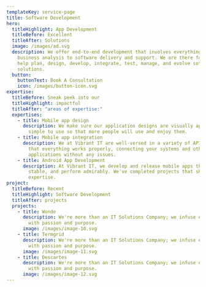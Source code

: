 ```yaml
---
templateKey: service-page
title: Software Development
hero:
  titleHighlight: App Development
  titleBefore: Excellent
  titleAfter: Solutions
  image: /images/ad.svg
  description: We offer end-to-end development that involves everything from
    business analysis to software delivery and support. We are there for you to
    help plan, design, develop, integrate, test, manage, and evolve software
    solutions.
  button:
    buttonText: Book A Consultation
    icon: /images/button-icon.svg
expertise:
  titleBefore: Sneak peek into our
  titleHighlight: impactful
  titleAfter: "areas of expertise:"
  expertises:
    - title: Mobile app design
      description: We make sure our application designs are visually appealing and
        simple to use so that more people will use and enjoy them.
    - title: Mobile app integration
      description: We at Vibrant IT are well-versed in a variety of APIs. We ensure
        that everything works properly, connecting your systems and other
        applications without any issues.
    - title: Android App Development
      description: At Vibrant IT, we develop and release mobile apps that are fast,
        stable, and perform admirably. We've completed projects that show our
        expertise.
project:
  titleBefore: Recent
  titleHighlight: Software Development
  titleAfter: projects
  projects:
    - title: Wonde
      description: We're more than an IT Solutions Company; we infuse every project
        with passion and purpose.
      image: /images/image-10.svg
    - title: Termgrid
      description: We're more than an IT Solutions Company; we infuse every project
        with passion and purpose.
      image: /images/image-11.svg
    - title: Descartes
      description: We're more than an IT Solutions Company; we infuse every project
        with passion and purpose.
      image: /images/image-12.svg
---
```


